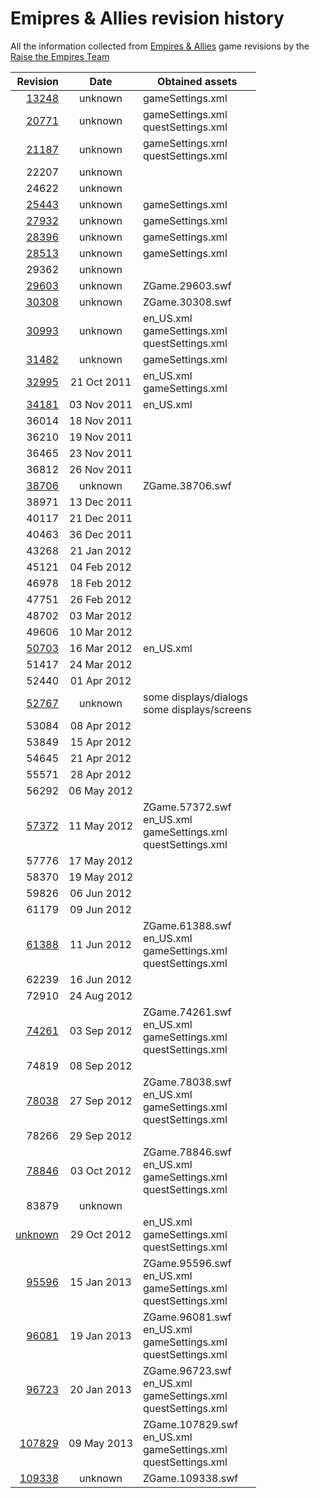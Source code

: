 # Emipres & Allies revision history
All the information collected from [Empires &amp; Allies](https://empiresandallies.fandom.com/wiki/Empires_%26_Allies_Wiki/Main_2) game revisions by the [Raise the Empires Team](https://www.github.com/AcidCaos/raisetheempires/#readme)

| Revision                       |    Date     | Obtained assets |
|-------------------------------:|:-----------:|--------|
|  [13248](assets/13248)         | unknown     | gameSettings.xml |
|  [20771](assets/20771)         | unknown     | gameSettings.xml </br> questSettings.xml |
|  [21187](assets/21187)         | unknown     | gameSettings.xml </br> questSettings.xml |
|  22207                         | unknown     | |
|  24622                         | unknown     | |
|  [25443](assets/25443)         | unknown     | gameSettings.xml |
|  [27932](assets/27932)         | unknown     | gameSettings.xml |
|  [28396](assets/28396)         | unknown     | gameSettings.xml |
|  [28513](assets/28513)         | unknown     | gameSettings.xml |
|  29362                         | unknown     | |
|  [29603](assets/29603)         | unknown     | ZGame.29603.swf |
|  [30308](assets/30308)         | unknown     | ZGame.30308.swf |
|  [30993](assets/30993)         | unknown     | en_US.xml </br> gameSettings.xml </br> questSettings.xml |
|  [31482](assets/31482)         | unknown     | gameSettings.xml |
|  [32995](assets/32995)         | 21 Oct 2011 | en_US.xml </br> gameSettings.xml |
|  [34181](assets/34181)         | 03 Nov 2011 | en_US.xml |
|  36014                         | 18 Nov 2011 | |
|  36210                         | 19 Nov 2011 | |
|  36465                         | 23 Nov 2011 | |
|  36812                         | 26 Nov 2011 | |
|  [38706](assets/38706)         | unknown     | ZGame.38706.swf |
|  38971                         | 13 Dec 2011 | |
|  40117                         | 21 Dec 2011 | |
|  40463                         | 36 Dec 2011 | |
|  43268                         | 21 Jan 2012 | |
|  45121                         | 04 Feb 2012 | |
|  46978                         | 18 Feb 2012 | |
|  47751                         | 26 Feb 2012 | |
|  48702                         | 03 Mar 2012 | |
|  49606                         | 10 Mar 2012 | |
|  [50703](assets/50703)         | 16 Mar 2012 | en_US.xml |
|  51417                         | 24 Mar 2012 | |
|  52440                         | 01 Apr 2012 | |
|  [52767](assets/52767)         | unknown     | some displays/dialogs </br> some displays/screens |
|  53084                         | 08 Apr 2012 | |
|  53849                         | 15 Apr 2012 | |
|  54645                         | 21 Apr 2012 | |
|  55571                         | 28 Apr 2012 | |
|  56292                         | 06 May 2012 | |
|  [57372](assets/57372)         | 11 May 2012 | ZGame.57372.swf </br> en_US.xml </br> gameSettings.xml </br> questSettings.xml |
|  57776                         | 17 May 2012 | |
|  58370                         | 19 May 2012 | |
|  59826                         | 06 Jun 2012 | |
|  61179                         | 09 Jun 2012 | |
|  [61388](assets/61388)         | 11 Jun 2012 | ZGame.61388.swf </br> en_US.xml </br> gameSettings.xml </br> questSettings.xml |
|  62239                         | 16 Jun 2012 | |
|  72910                         | 24 Aug 2012 | |
|  [74261](assets/74261)         | 03 Sep 2012 | ZGame.74261.swf </br> en_US.xml </br> gameSettings.xml </br> questSettings.xml |
|  74819                         | 08 Sep 2012 | |
|  [78038](assets/78038)         | 27 Sep 2012 | ZGame.78038.swf </br> en_US.xml </br> gameSettings.xml </br> questSettings.xml |
|  78266                         | 29 Sep 2012 | |
|  [78846](assets/78846)         | 03 Oct 2012 | ZGame.78846.swf </br> en_US.xml </br> gameSettings.xml </br> questSettings.xml |
|  83879                         | unknown     | |
|  [unknown](assets/unknown/29_Oct_2012)| 29 Oct 2012 | en_US.xml </br> gameSettings.xml </br> questSettings.xml |
|  [95596](assets/95596)         | 15 Jan 2013 | ZGame.95596.swf </br> en_US.xml </br> gameSettings.xml </br> questSettings.xml |
|  [96081](assets/96081)         | 19 Jan 2013 | ZGame.96081.swf </br> en_US.xml </br> gameSettings.xml </br> questSettings.xml |
|  [96723](assets/96723)         | 20 Jan 2013 | ZGame.96723.swf </br> en_US.xml </br> gameSettings.xml </br> questSettings.xml |
|  [107829](assets/107829)       | 09 May 2013 | ZGame.107829.swf </br> en_US.xml </br> gameSettings.xml </br> questSettings.xml |
|  [109338](assets/109338)       | unknown     | ZGame.109338.swf |
